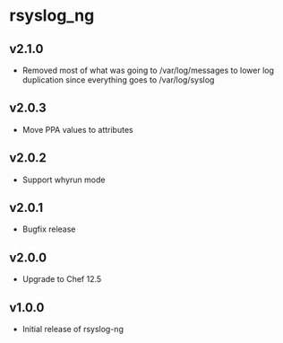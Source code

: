 rsyslog\_ng
==========

v2.1.0
------
* Removed most of what was going to /var/log/messages to lower log duplication since everything goes to /var/log/syslog

v2.0.3
------
* Move PPA values to attributes

v2.0.2
------
* Support whyrun mode

v2.0.1
------
* Bugfix release

v2.0.0
------
* Upgrade to Chef 12.5

v1.0.0
------
* Initial release of rsyslog-ng


